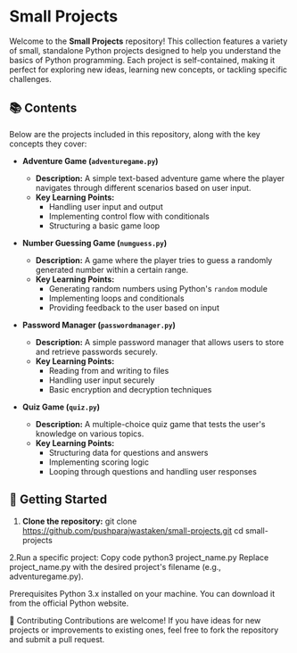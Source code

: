 # Small Projects

Welcome to the **Small Projects** repository! This collection features a variety of small, standalone Python projects designed to help you understand the basics of Python programming. Each project is self-contained, making it perfect for exploring new ideas, learning new concepts, or tackling specific challenges.

## 📚 Contents

Below are the projects included in this repository, along with the key concepts they cover:

- **Adventure Game (`adventuregame.py`)**
  - **Description:** A simple text-based adventure game where the player navigates through different scenarios based on user input.
  - **Key Learning Points:**
    - Handling user input and output
    - Implementing control flow with conditionals
    - Structuring a basic game loop

- **Number Guessing Game (`numguess.py`)**
  - **Description:** A game where the player tries to guess a randomly generated number within a certain range.
  - **Key Learning Points:**
    - Generating random numbers using Python's `random` module
    - Implementing loops and conditionals
    - Providing feedback to the user based on input

- **Password Manager (`passwordmanager.py`)**
  - **Description:** A simple password manager that allows users to store and retrieve passwords securely.
  - **Key Learning Points:**
    - Reading from and writing to files
    - Handling user input securely
    - Basic encryption and decryption techniques

- **Quiz Game (`quiz.py`)**
  - **Description:** A multiple-choice quiz game that tests the user's knowledge on various topics.
  - **Key Learning Points:**
    - Structuring data for questions and answers
    - Implementing scoring logic
    - Looping through questions and handling user responses

## 🚀 Getting Started

1. **Clone the repository:**
   git clone https://github.com/pushparajwastaken/small-projects.git
   cd small-projects
   
2.Run a specific project:
Copy code
python3 project_name.py
Replace project_name.py with the desired project's filename (e.g., adventuregame.py).

 Prerequisites
Python 3.x installed on your machine. You can download it from the official Python website.

🤝 Contributing
Contributions are welcome! If you have ideas for new projects or improvements to existing ones, feel free to fork the repository and submit a pull request.

